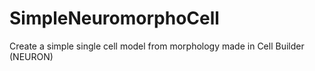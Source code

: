 # SimpleNeuromorphoCell
Create a simple single cell model from morphology made in Cell Builder (NEURON)

